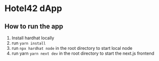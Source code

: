 # Hotel42 dApp

## How to run the app
1. Install hardhat locally
2. run `yarn install`
3. run `npx hardhat node` in the root directory to start local node
4. run yarn `yarn next dev` in the root directory to start the next.js frontend